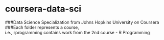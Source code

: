 # coursera-data-sci
###Data Science Specialization from Johns Hopkins University on Coursera<br>
###Each folder represents a course, <br> i.e., rprogramming contains work from the 2nd course - R Programming
